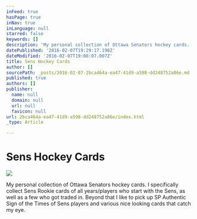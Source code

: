 ```yaml
---
inFeed: true
hasPage: true
inNav: true
inLanguage: null
starred: false
keywords: []
description: 'My personal collection of Ottawa Senators hockey cards.  I specifically collect Sens Rookie cards of all years/players who start with the Sens, as well as a few who got traded in.  Beyond that I like to pick up SP Authentic Sign of the Times of Sens players and various nice looking cards that catch my eye.'
datePublished: '2016-02-07T19:29:17.198Z'
dateModified: '2016-02-07T19:08:07.007Z'
title: Sens Hockey Cards
author: []
sourcePath: _posts/2016-02-07-2bca464a-ea47-41d9-a598-dd248752a86e.md
published: true
authors: []
publisher:
  name: null
  domain: null
  url: null
  favicon: null
url: 2bca464a-ea47-41d9-a598-dd248752a86e/index.html
_type: Article

---
```

# Sens Hockey Cards
![](https://the-grid-user-content.s3-us-west-2.amazonaws.com/464212c8-422f-483f-ad40-16356f1f0e26.jpg)

My personal collection of Ottawa Senators hockey cards. I specifically collect Sens Rookie cards of all years/players who start with the Sens, as well as a few who got traded in. Beyond that I like to pick up SP Authentic Sign of the Times of Sens players and various nice looking cards that catch my eye.
